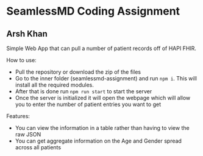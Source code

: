 # SeamlessMD Coding Assignment
## Arsh Khan

Simple Web App that can pull a number of patient records off of HAPI FHIR.

How to use:
+ Pull the repository or download the zip of the files
+ Go to the inner folder (seamlessmd-assignment) and run `npm i`. This will install all the required modules.
+ After that is done run `npm run start` to start the server
+ Once the server is initialized it will open the webpage which will allow you to enter the number of patient entries you want to get

Features:
+ You can view the information in a table rather than having to view the raw JSON
+ You can get aggregate information on the Age and Gender spread across all patients
